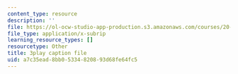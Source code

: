 ```yaml
---
content_type: resource
description: ''
file: https://ol-ocw-studio-app-production.s3.amazonaws.com/courses/20-219-becoming-the-next-bill-nye-writing-and-hosting-the-educational-show-january-iap-2015/a7c35ead8bb05334820893d68fe64fc5_5DpVemTczV8.vtt
file_type: application/x-subrip
learning_resource_types: []
resourcetype: Other
title: 3play caption file
uid: a7c35ead-8bb0-5334-8208-93d68fe64fc5
---
```

